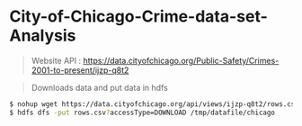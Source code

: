 # City-of-Chicago-Crime-data-set-Analysis

> Website API : https://data.cityofchicago.org/Public-Safety/Crimes-2001-to-present/ijzp-q8t2

> Downloads data and put data in hdfs

```sh
$ nohup wget https://data.cityofchicago.org/api/views/ijzp-q8t2/rows.csv?accessType=DOWNLOAD
$ hdfs dfs -put rows.csv?accessType=DOWNLOAD /tmp/datafile/chicago
```
